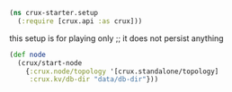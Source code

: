 ``` clojure 
(ns crux-starter.setup
  (:require [crux.api :as crux]))
```
this setup is for playing only
;; it does not persist anything
``` clojure 
(def node
  (crux/start-node
    {:crux.node/topology '[crux.standalone/topology]
     :crux.kv/db-dir "data/db-dir"}))
```